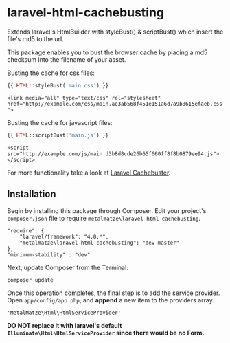 # laravel-html-cachebusting

Extends laravel's HtmlBuilder with styleBust() &amp; scriptBust() which insert the file's md5 to the url.

This package enables you to bust the browser cache by placing a md5 checksum into the filename of your asset.

Busting the cache for css files:
```php
{{ HTML::styleBust('main.css') }}
```
`<link media="all" type="text/css" rel="stylesheet" href="http://example.com/css/main.ae3ab568f451e151a6d7a9b8615efaeb.css">`

Busting the cache for javascript files:  
```php
{{ HTML::scriptBust('main.js') }}
```
`<script src="http://example.com/js/main.d3b8d8cde26b65f660ff8f8b0879ee94.js"></script>`

For more functionality take a look at [Laravel Cachebuster](https://github.com/TheMonkeys/laravel-cachebuster).

## Installation

Begin by installing this package through Composer. Edit your project's `composer.json` file to require `metalmatze\laravel-html-cachebusting`.

    "require": {
        "laravel/framework": "4.0.*",
        "metalmatze\laravel-html-cachebusting": "dev-master"
    },
    "minimum-stability" : "dev"

Next, update Composer from the Terminal:

    composer update

Once this operation completes, the final step is to add the service provider. Open `app/config/app.php`, and **append** a new item to the providers array.

    'MetalMatze\Html\HtmlServiceProvider'

**DO NOT replace it with laravel's default `Illuminate\Html\HtmlServiceProvider` since there would be no Form.**
